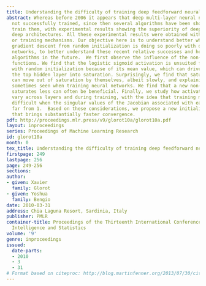 ```yaml
---
title: Understanding the difficulty of training deep feedforward neural networks
abstract: Whereas before 2006 it appears that deep multi-layer neural networks were
  not successfully trained, since then several algorithms have been shown to successfully
  train them, with experimental results showing the superiority of deeper vs less
  deep architectures. All these experimental results were obtained with new initialization
  or training mechanisms. Our objective here is to understand better why standard
  gradient descent from random initialization is doing so poorly with deep neural
  networks, to better understand these recent relative successes and help design better
  algorithms in the future.  We first observe the influence of the non-linear activations
  functions. We find that the logistic sigmoid activation is unsuited for deep networks
  with random initialization because of its mean value, which can drive especially
  the top hidden layer into saturation. Surprisingly, we find that saturated units
  can move out of saturation by themselves, albeit slowly, and explaining the plateaus
  sometimes seen when training neural networks. We find that a new non-linearity that
  saturates less can often be beneficial. Finally, we study how activations and gradients
  vary across layers and during training, with the idea that training may be more
  difficult when the singular values of the Jacobian associated with each layer are
  far from 1.  Based on these considerations, we propose a new initialization scheme
  that brings substantially faster convergence.
pdf: http://proceedings.mlr.press/v9/glorot10a/glorot10a.pdf
layout: inproceedings
series: Proceedings of Machine Learning Research
id: glorot10a
month: 0
tex_title: Understanding the difficulty of training deep feedforward neural networks
firstpage: 249
lastpage: 256
page: 249-256
sections: 
author:
- given: Xavier
  family: Glorot
- given: Yoshua
  family: Bengio
date: 2010-03-31
address: Chia Laguna Resort, Sardinia, Italy
publisher: PMLR
container-title: Proceedings of the Thirteenth International Conference on Artificial
  Intelligence and Statistics
volume: '9'
genre: inproceedings
issued:
  date-parts:
  - 2010
  - 3
  - 31
# Format based on citeproc: http://blog.martinfenner.org/2013/07/30/citeproc-yaml-for-bibliographies/
---
```

